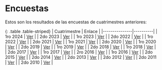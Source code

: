 Encuestas
=========

Estos son los resultados de las encuestas de cuatrimestres anteriores:

{: .table .table-striped}
| Cuatrimestre  |  Enlace  |
|---------------|----------|
| 1ro 2024      | [Ver](https://docs.google.com/forms/d/15pwhM9kpZRYD3nrjy-F8rjuwCgqSVGg6hgu3YM21udU/viewanalytics) |
| 2do 2023      | [Ver](https://docs.google.com/forms/d/1qeFQS0XENfccaFoEvkZQ7O18mDHaoyf-sbJMe3YIq6A/viewanalytics) |
| 1ro 2023      | [Ver](https://docs.google.com/forms/d/1Y6aWvMKC2ZDLVUV_QMV-matQD_4zV_2TzPD9kwyMu88/viewanalytics) |
| 2do 2022      | [Ver](https://docs.google.com/forms/d/1VbQq_O84I5yyPwi51RAfv92VLOmn_-GCogE5uZAyyro/viewanalytics) |
| 1ro 2022      | [Ver](https://docs.google.com/forms/d/16uE-srF8Ozra-ME-Nxivn5_xhEHzxyzTfhPlpTB5XlI/viewanalytics) |
| 2do 2021      | [Ver](https://docs.google.com/forms/d/1gLft5eSEj_FG1xr8IAtxIxj8W5EqH1p2a7Nsa0x3s0o/viewanalytics) |
| 1ro 2021      | [Ver](https://docs.google.com/forms/d/1Kpv47MIjmeA1pmn20u7acxjFbIR90PY1C9N3JLk0454/viewanalytics) |
| 2do 2020      | [Ver](https://docs.google.com/forms/d/1DIDK9uXPljjLtf3BCUwzq2kGfqfXNt3qeI4xHk2GWnM/viewanalytics) |
| 1ro 2020      | [Ver](https://docs.google.com/forms/d/1-D8q9nCc1pXPV5g4nloteZuulss4dIgJXla4Og86_Jo/viewanalytics) |
| 2do 2019      | [Ver](https://docs.google.com/forms/d/1-_3TzOioahf2PWiOUwKyEWmW7SC8dwHNvveGPlfb5j8/viewanalytics) |
| 1ro 2019      | [Ver](../assets/encuestas/2019-1c.html) |
| 2do 2018      | [Ver](../assets/encuestas/2018-2c.html) |
| 1ro 2018      | [Ver](../assets/encuestas/2018-1c.html) |
| 2do 2017      | [Ver](../assets/encuestas/2017-2c.html) |
| 1ro 2017      | [Ver](../assets/encuestas/2017-1c.html) |
| 2ro 2016      | [Ver](../assets/encuestas/2016-2c.html) |
| 1ro 2016      | [Ver](../assets/encuestas/2016-1c.html) |
| 2do 2015      | [Ver](../assets/encuestas/2015-2c.html) |
| 2do 2014      | [Ver](../assets/encuestas/2014-2c.html) |
| 2do 2013      | [Ver](../assets/encuestas/2013-2c.html) |
| 2do 2012      | [Ver](../assets/encuestas/2012-2c.txt) |
| 2do 2011      | [Ver](../assets/encuestas/2011-2c.txt) |
| 2do 2010      | [Ver](../assets/encuestas/2010-2c.txt) |
